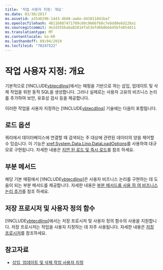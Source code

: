 ```yaml
---
title: '작업 사용자 지정: 개요'
ms.date: 03/30/2017
ms.assetid: a3546296-1443-4b88-aa6e-d41011041ba7
ms.openlocfilehash: 48116887471709c60c9666f68c7ebdd0e6d128a1
ms.sourcegitcommit: 4e2d355baba82814fa53efd6b8bbb45bfe054d11
ms.translationtype: MT
ms.contentlocale: ko-KR
ms.lasthandoff: 09/04/2019
ms.locfileid: "70247522"
---
```

# <a name="customizing-operations-overview"></a>작업 사용자 지정: 개요
기본적으로 [!INCLUDE[vbtecdlinq](../../../../../../includes/vbtecdlinq-md.md)]에서는 매핑을 기반으로 하는 삽입, 업데이트 및 삭제 작업을 위한 동적 SQL을 생성합니다. 그러나 실제로는 사용자 고유의 비즈니스 논리를 추가하여 보안, 유효성 검사 등을 제공합니다.  
  
 이러한 작업을 사용자 지정하는 [!INCLUDE[vbtecdlinq](../../../../../../includes/vbtecdlinq-md.md)] 기술에는 다음이 포함됩니다.  
  
## <a name="loading-options"></a>로드 옵션  
 쿼리에서 데이터베이스에 연결할 때 검색되는 주 대상에 관련된 데이터의 양을 제어할 수 있습니다. 이 기능은 <xref:System.Data.Linq.DataLoadOptions>를 사용하여 대규모로 구현됩니다. 자세한 내용은 [지연 된 로드 및 즉시 로드](deferred-versus-immediate-loading.md)를 참조 하세요.  
  
## <a name="partial-methods"></a>부분 메서드  
 해당 기본 매핑에서 [!INCLUDE[vbtecdlinq](../../../../../../includes/vbtecdlinq-md.md)]은 사용자 비즈니스 논리를 구현하는 데 도움이 되는 부분 메서드를 제공합니다. 자세한 내용은 [부분 메서드를 사용 하 여 비즈니스 논리 추가](adding-business-logic-by-using-partial-methods.md)를 참조 하세요.  
  
## <a name="stored-procedures-and-user-defined-functions"></a>저장 프로시저 및 사용자 정의 함수  
 [!INCLUDE[vbtecdlinq](../../../../../../includes/vbtecdlinq-md.md)]에서는 저장 프로시저 및 사용자 정의 함수의 사용을 지원합니다. 저장 프로시저는 작업을 사용자 지정하는 데 자주 사용됩니다. 자세한 내용은 [저장 프로시저](stored-procedures.md)를 참조하세요.  
  
## <a name="see-also"></a>참고자료

- [삽입, 업데이트 및 삭제 작업 사용자 지정](customizing-insert-update-and-delete-operations.md)

